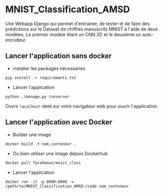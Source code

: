 # MNIST_Classification_AMSD
Une Webapp Django qui permet d'entrainer, de tester et de faire des prédictions sur le Dataset de chiffres manuscrits MNIST à l'aide de deux modèles. Le premier modèle étant un CNN 2D et le deuxième un auto-encodeur.

## Lancer l'application sans docker
* installer les packages nécessaires

```
pip install -r requirements.txt
```

* Lancer l'application 
```
python .\manage.py runserver
```
Ouvrir `localhost:8000` sur votre navigateur web pour ouvrir l'application.

## Lancer l'application avec Docker

* Builder une image
```
docker build -t nom_conteneur .
```
* Ou bien utiliser une image depuis Dockerhub
```
docker pull farahboun/mnist_class
```

* Lancer l'application
```
docker run -it -p 8000:8000 -v /path/to/MNIST_Classification_AMSD:/code nom_conteneur
```

